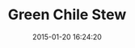 ---
layout: post
title:  "Green Chile Stew"
date:   2015-01-20 16:24:20
categories: soups
image: green-chile-stew.jpg

ingredients:
- 1 jar of [green chile stew mix](http://amzn.to/1KYXSjo)
- 1lb ground chicken
- 1 red onion
- 1 green onion
- 1 can corn

directions:
- Start onions in pan, cook down
- Add chicken, corn
- Add stew mix
- Serve with croutons

---